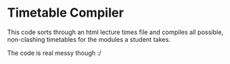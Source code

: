 # Timetable Compiler
This code sorts through an html lecture times file and compiles all possible, non-clashing timetables for the modules a student takes.

The code is real messy though :/

